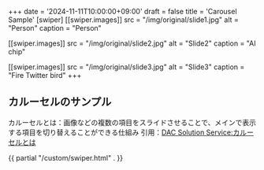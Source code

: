 +++
date = '2024-11-11T10:00:00+09:00'
draft = false
title = 'Carousel Sample'
[swiper]
[[swiper.images]]
src = "/img/original/slide1.jpg"
alt = "Person"
caption = "Person"

[[swiper.images]]
src = "/img/original/slide2.jpg"
alt = "Slide2"
caption = "AI chip"

[[swiper.images]]
src = "/img/original/slide3.jpg"
alt = "Slide3"
caption = "Fire Twitter bird"
+++

## カルーセルのサンプル

カルーセルとは：画像などの複数の項目をスライドさせることで、メインで表示する項目を切り替えることができる仕組み
引用：[DAC Solution Service:カルーセルとは](https://solutions.hakuhodody-one.co.jp/glossary/carousel-ad)

{{ partial "/custom/swiper.html" . }}
